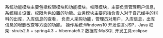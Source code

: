系统功能模块主要包括权限模块和功能模块。权限模块，主要负责管理用户信息，系统相关设置，权限角色设置的功能。业务模块主要包括负责人对于自己经手的材料的出库，入库信息的查看，
负责人采购功能，管理员对用户，入库信息，出库信息的增删改查等方面的功能。
操作系统:Windows10
开发语言:JSP，Java
框架: struts2.5 + spring4.3 + hibernate5.2
数据库:MySQL
开发工具:eclipse

